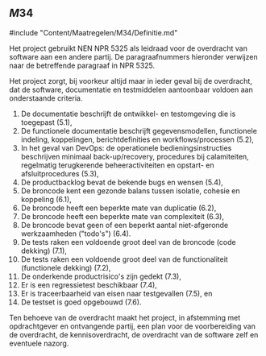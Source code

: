 ## $M34$

#include "Content/Maatregelen/M34/Definitie.md"

Het project gebruikt NEN NPR 5325 als leidraad voor de overdracht van software aan een andere partij. De paragraafnummers hieronder verwijzen naar de betreffende paragraaf in NPR 5325.

Het project zorgt, bij voorkeur altijd maar in ieder geval bij de overdracht, dat de software, documentatie en testmiddelen aantoonbaar voldoen aan onderstaande criteria.

1. De documentatie beschrijft de ontwikkel- en testomgeving die is toegepast (5.1),
1. De functionele documentatie beschrijft gegevensmodellen, functionele indeling, koppelingen, berichtdefinities en workflows/processen (5.2),
1. In het geval van DevOps: de operationele bedieningsinstructies beschrijven minimaal back-up/recovery, procedures bij calamiteiten, regelmatig terugkerende beheeractiviteiten en opstart- en afsluitprocedures (5.3),
1. De productbacklog bevat de bekende bugs en wensen (5.4),
1. De broncode kent een gezonde balans tussen isolatie, cohesie en koppeling (6.1),
1. De broncode heeft een beperkte mate van duplicatie (6.2),
1. De broncode heeft een beperkte mate van complexiteit (6.3),
1. De broncode bevat geen of een beperkt aantal niet-afgeronde werkzaamheden ("todo's") (6.4).
1. De tests raken een voldoende groot deel van de broncode (code dekking) (7.1),
1. De tests raken een voldoende groot deel van de functionaliteit (functionele dekking) (7.2),
1. De onderkende productrisico's zijn gedekt (7.3),
1. Er is een regressietest beschikbaar (7.4),
1. Er is traceerbaarheid van eisen naar testgevallen (7.5), en
1. De testset is goed opgebouwd (7.6).

Ten behoeve van de overdracht maakt het project, in afstemming met opdrachtgever en ontvangende partij, een plan voor de voorbereiding van de overdracht, de kennisoverdracht, de overdracht van de software zelf en eventuele nazorg.
